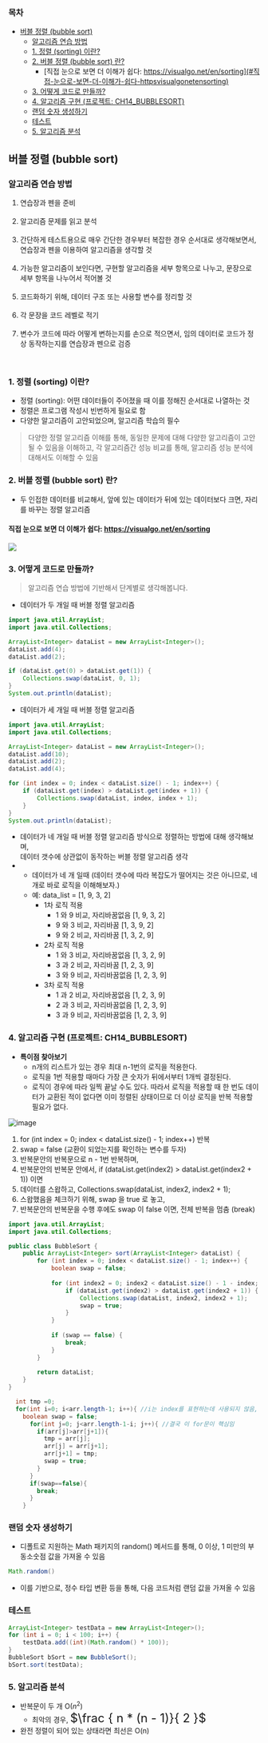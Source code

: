 ### 목차
- [버블 정렬 (bubble sort)](#버블-정렬-bubble-sort)
  - [알고리즘 연습 방법](#알고리즘-연습-방법)
  - [1. 정렬 (sorting) 이란?](#1-정렬-sorting-이란)
  - [2. 버블 정렬 (bubble sort) 란?](#2-버블-정렬-bubble-sort-란)
    - [직접 눈으로 보면 더 이해가 쉽다: https://visualgo.net/en/sorting](#직접-눈으로-보면-더-이해가-쉽다-httpsvisualgonetensorting)
  - [3. 어떻게 코드로 만들까?](#3-어떻게-코드로-만들까)
  - [4. 알고리즘 구현 (프로젝트: CH14_BUBBLESORT)](#4-알고리즘-구현-프로젝트-ch14_bubblesort)
  - [랜덤 숫자 생성하기](#랜덤-숫자-생성하기)
  - [테스트](#테스트)
  - [5. 알고리즘 분석](#5-알고리즘-분석)
## 버블 정렬 (bubble sort)

### 알고리즘 연습 방법
1. 연습장과 펜을 준비 <br><br>
2. 알고리즘 문제를 읽고 분석 <br><br>
3. 간단하게 테스트용으로 매우 간단한 경우부터 복잡한 경우 순서대로 생각해보면서, 연습장과 펜을 이용하여 알고리즘을 생각할 것 <br><br>
4. 가능한 알고리즘이 보인다면, 구현할 알고리즘을 세부 항목으로 나누고, 문장으로 세부 항목을 나누어서 적어볼 것  <br><br>
5. 코드화하기 위해, 데이터 구조 또는 사용할 변수를 정리할 것 <br><br>
6. 각 문장을 코드 레벨로 적기 <br><br>
7. 변수가 코드에 따라 어떻게 변하는지를 손으로 적으면서, 임의 데이터로 코드가 정상 동작하는지를 연습장과 펜으로 검증 <br>
    
<br>

### 1. 정렬 (sorting) 이란?
- 정렬 (sorting): 어떤 데이터들이 주어졌을 때 이를 정해진 순서대로 나열하는 것
- 정렬은 프로그램 작성시 빈번하게 필요로 함
- 다양한 알고리즘이 고안되었으며, 알고리즘 학습의 필수

> 다양한 정렬 알고리즘 이해를 통해, 동일한 문제에 대해 다양한 알고리즘이 고안될 수 있음을 이해하고,
> 각 알고리즘간 성능 비교를 통해, 알고리즘 성능 분석에 대해서도 이해할 수 있음

### 2. 버블 정렬 (bubble sort) 란?
* 두 인접한 데이터를 비교해서, 앞에 있는 데이터가 뒤에 있는 데이터보다 크면, 자리를 바꾸는 정렬 알고리즘

#### 직접 눈으로 보면 더 이해가 쉽다: https://visualgo.net/en/sorting

<img src="https://upload.wikimedia.org/wikipedia/commons/9/9c/Insertion-sort-example.gif" />

### 3. 어떻게 코드로 만들까?

> 알고리즘 연습 방법에 기반해서 단계별로 생각해봅니다.

- 데이터가 두 개일 때 버블 정렬 알고리즘
  
```java
import java.util.ArrayList;
import java.util.Collections;

ArrayList<Integer> dataList = new ArrayList<Integer>();
dataList.add(4);
dataList.add(2);

if (dataList.get(0) > dataList.get(1)) {
    Collections.swap(dataList, 0, 1);
}
System.out.println(dataList);
```

- 데이터가 세 개일 때 버블 정렬 알고리즘

```java
import java.util.ArrayList;
import java.util.Collections;

ArrayList<Integer> dataList = new ArrayList<Integer>();
dataList.add(10);
dataList.add(2);
dataList.add(4);

for (int index = 0; index < dataList.size() - 1; index++) {
    if (dataList.get(index) > dataList.get(index + 1)) {
        Collections.swap(dataList, index, index + 1);
    }
}
System.out.println(dataList);
```

- 데이터가 네 개일 때 버블 정렬 알고리즘 방식으로 정렬하는 방법에 대해 생각해보며, <br> 데이터 갯수에 상관없이 동작하는 버블 정렬 알고리즘 생각
- * 데이터가 네 개 일때 (데이터 갯수에 따라 복잡도가 떨어지는 것은 아니므로, 네 개로 바로 로직을 이해해보자.)
  - 예: data_list = [1, 9, 3, 2]
    - 1차 로직 적용
      - 1 와 9 비교, 자리바꿈없음 [1, 9, 3, 2]
      - 9 와 3 비교, 자리바꿈 [1, 3, 9, 2]
      - 9 와 2 비교, 자리바꿈 [1, 3, 2, 9]
    - 2차 로직 적용
      - 1 와 3 비교, 자리바꿈없음 [1, 3, 2, 9]
      - 3 과 2 비교, 자리바꿈 [1, 2, 3, 9]
      - 3 와 9 비교, 자리바꿈없음 [1, 2, 3, 9]
    - 3차 로직 적용
      - 1 과 2 비교, 자리바꿈없음 [1, 2, 3, 9]
      - 2 과 3 비교, 자리바꿈없음 [1, 2, 3, 9]
      - 3 과 9 비교, 자리바꿈없음 [1, 2, 3, 9]

### 4. 알고리즘 구현 (프로젝트: CH14_BUBBLESORT)
* **특이점 찾아보기**
  - n개의 리스트가 있는 경우 최대 n-1번의 로직을 적용한다.
  - 로직을 1번 적용할 때마다 가장 큰 숫자가 뒤에서부터 1개씩 결정된다.
  - 로직이 경우에 따라 일찍 끝날 수도 있다. 따라서 로직을 적용할 때 한 번도 데이터가 교환된 적이 없다면 이미 정렬된 상태이므로 더 이상 로직을 반복 적용할 필요가 없다.

![image](https://user-images.githubusercontent.com/102513932/176361152-ef8a5d31-7632-4263-a0dc-6b5805768f79.png)

1. for (int index = 0; index < dataList.size() - 1; index++) 반복
2. swap = false (교환이 되었는지를 확인하는 변수를 두자)
2. 반복문안의 반복문으로 n - 1번 반복하며,
3. 반복문안의 반복문 안에서, if (dataList.get(index2) > dataList.get(index2 + 1)) 이면
4. 데이터를 스왑하고, Collections.swap(dataList, index2, index2 + 1);
5. 스왑했음을 체크하기 위해, swap 을 true 로 놓고,
6. 반복문안의 반복문을 수행 후에도 swap 이 false 이면, 전체 반복을 멈춤 (break)

```java
import java.util.ArrayList;
import java.util.Collections;

public class BubbleSort {
    public ArrayList<Integer> sort(ArrayList<Integer> dataList) {
        for (int index = 0; index < dataList.size() - 1; index++) {
            boolean swap = false;
            
            for (int index2 = 0; index2 < dataList.size() - 1 - index; index2++) {
                if (dataList.get(index2) > dataList.get(index2 + 1)) {
                    Collections.swap(dataList, index2, index2 + 1);
                    swap = true;
                }
            }
            
            if (swap == false) {
                break;
            }
        }
        
        return dataList;
    }
}
```

```java
  int tmp =0;
  for(int i=0; i<arr.length-1; i++){ //i는 index를 표현하는데 사용되지 않음, 왜 -1만큼 반복하는지도 생각해 볼 것
    boolean swap = false;
      for(int j=0; j<arr.length-1-i; j++){ //결국 이 for문이 핵심임
        if(arr[j]>arr[j+1]){
          tmp = arr[j];
          arr[j] = arr[j+1];
          arr[j+1] = tmp;
          swap = true;
        }
      }
      if(swap==false){
        break;
      }
    }
```
### 랜덤 숫자 생성하기
- 디폴트로 지원하는 Math 패키지의 random() 메서드를 통해, 0 이상, 1 미만의 부동소숫점 값을 가져올 수 있음
```java
Math.random()
```
- 이를 기반으로, 정수 타입 변환 등을 통해, 다음 코드처럼 랜덤 값을 가져올 수 있음

### 테스트
```java
ArrayList<Integer> testData = new ArrayList<Integer>();
for (int i = 0; i < 100; i++) {
    testData.add((int)(Math.random() * 100));
}
BubbleSort bSort = new BubbleSort();
bSort.sort(testData);
```

### 5. 알고리즘 분석
* 반복문이 두 개 O($n^2$)
  - 최악의 경우, <font size=5em>$\frac { n * (n - 1)}{ 2 }$</font>
* 완전 정렬이 되어 있는 상태라면 최선은 O(n)

